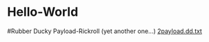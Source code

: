 # Hello-World
#Rubber Ducky Payload-Rickroll (yet another one...) 
[2payload.dd.txt](https://github.com/MrSilverfingers/Hello-World/files/7789599/2payload.dd.txt)
